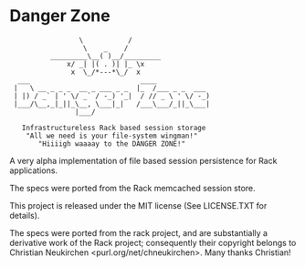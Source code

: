 # Danger Zone


                     \           /
                      \    _    /
              _________\__( )__/_________
                  x/ _| |( . )| |_ \x
                   x  \_/*---*\_/  x
      ___                           ____             
     |   \ __ _ _ _  __ _ ___ _ _  |_  /___ _ _  ___ 
     | |) / _` | ' \/ _` / -_) '_|  / // _ \ ' \/ -_)
     |___/\__,_|_||_\__, \___|_|   /___\___/_||_\___|
                    |___/                            

       Infrastructureless Rack based session storage
        "All we need is your file-system wingman!"
           "Hiiiigh waaaay to the DANGER ZONE!"


A very alpha implementation of file based session persistence for Rack
applications.

The specs were ported from the Rack memcached session store.

This project is released under the MIT license (See LICENSE.TXT for
details).

The specs were ported from the rack project, and are substantially a
derivative work of the Rack project; consequently their copyright
belongs to Christian Neukirchen <purl.org/net/chneukirchen>.  Many
thanks Christian!
